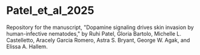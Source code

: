 # Patel_et_al_2025
Repository for the manuscript, "Dopamine signaling drives skin invasion by human-infective nematodes," by Ruhi Patel, Gloria Bartolo, Michelle L. Castelletto, Aracely Garcia Romero, Astra S. Bryant, George W. Agak, and Elissa A. Hallem.
